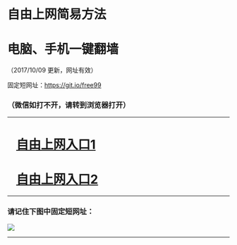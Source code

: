 ﻿# 自由上网简易方法

# 电脑、手机一键翻墙

（2017/10/09 更新，网址有效）

固定短网址：https://git.io/free99

### （微信如打不开，请转到浏览器打开）


***





# &nbsp;&nbsp; <a href="http://ft356410788.fwq-tz-1001.info/fwqtz01.html?t=100900119769 " target="_blank">自由上网入口1</a>
# &nbsp;&nbsp; <a href="http://ft10861981.fwq-tz-1002.info/fwqtz02.html?t=100900112913 " target="_blank">自由上网入口2</a>
***

### 请记住下图中固定短网址：

<img src="https://s3-us-west-2.amazonaws.com/fwq-1001/yjfq-20170905okok.png" /> 


***

